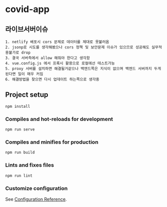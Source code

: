 # covid-app

## 라이브서버이슈

    1. netlify 배포시 cors 문제로 데이터를 제대로 못불러옴
    2. jsonp로 시도를 생각해봤으나 cors 정책 및 보안문제 이슈가 있으므로 성공해도 실무적용불가로 drop
    3. 결국 서버측에서 allow 해줘야 한다고 생각함
    4. vue.config.js 에서 프록시 활용으로 로컬에선 테스트가능
    5. proxy 서버를 설치하면 해결될거같으나 백엔드쪽은 지식이 없으며 백엔드 서버까지 두게된다면 일이 매우 커짐
    6. 해결방법을 찾으면 다시 업데이트 하는쪽으로 생각중

## Project setup

```
npm install
```

### Compiles and hot-reloads for development

```
npm run serve
```

### Compiles and minifies for production

```
npm run build
```

### Lints and fixes files

```
npm run lint
```

### Customize configuration

See [Configuration Reference](https://cli.vuejs.org/config/).
